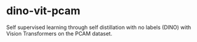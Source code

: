 # dino-vit-pcam
Self supervised learning through self distillation with no labels (DINO) with Vision Transformers on the PCAM dataset.
